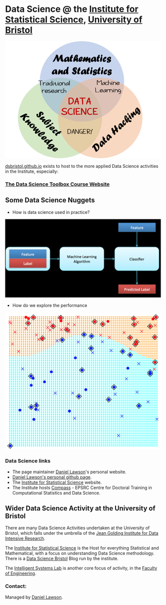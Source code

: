 # Data Science @ the [Institute for Statistical Science](https://www.bristolmathsresearch.org/statistical-science/), [University of Bristol](bristol.ac.uk/)

![What is Data Science?](/images/01.1-Intro_Data_Science_VD.png)

[dsbristol.github.io](dsbristol.github.io) exists to host to the more applied Data Science activities in the Institute, especially:

### [The Data Science Toolbox Course Website](https://dsbristol.github.io/dst)

## Some Data Science Nuggets

* How is data science used in practice?

![Data Science](/images/09-ClassificationDiagram.png)

* How do we explore the performance

![Support Vector Machines](/images/svm.png)

### Data Science links

* The page maintainer [Daniel Lawson](http://www.maths.bristol.ac.uk/~madjl/)'s personal website.
* [Daniel Lawson's personal github page](https://danjlawson.github.io).
* The [Institute for Statistical Science](https://www.bristolmathsresearch.org/statistical-science/) website.
* The Institute hosts [Compass](http://www.bristol.ac.uk/cdt/compass/) - EPSRC Centre for Doctoral Training in Computational Statistics and Data Science.

## Wider Data Science Activity at the University of Bristol

There are many Data Science Activities undertaken at the University of Bristol, which falls under the umbrella of the [Jean Golding Institute for Data Intensive Research](http://www.bristol.ac.uk/golding/).

The [Institute for Statistical Science](https://www.bristolmathsresearch.org/statistical-science/) is the Host for everything Statistical and Mathematical, with a focus on understanding Data Science methodology. There is a [Data Science Bristol](https://datascience.bris.ac.uk/) Blog run by the institute.

The [Intelligent Systems Lab](https://intelligentsystems.bristol.ac.uk/) is another core focus of activity, in the [Faculty of Engineering](http://www.bristol.ac.uk/engineering/).

### Contact:

Managed by [Daniel Lawson](http://www.maths.bristol.ac.uk/~madjl/).

